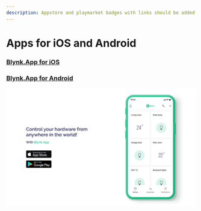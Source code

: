 ```yaml
---
description: Appstore and playmarket badges with links should be added here
---
```


# Apps for iOS and Android

### [Blynk.App for iOS](https://apps.apple.com/us/app/blynk-iot/id1559317868)

### [Blynk.App for Android](https://play.google.com/store/apps/details?id=cloud.blynk)

![](../.gitbook/assets/apps.png)

